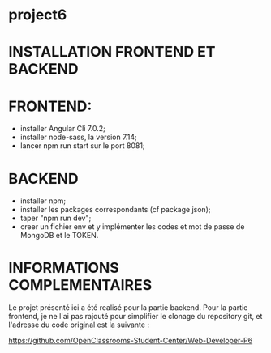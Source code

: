 # project6

# INSTALLATION FRONTEND ET BACKEND

# FRONTEND:

- installer Angular Cli 7.0.2;
- installer node-sass, la version 7.14;
- lancer npm run start sur le port 8081;

# BACKEND

- installer npm;
- installer les packages correspondants (cf package json);
- taper "npm run dev";
- creer un fichier env et y implémenter les codes et mot de passe de MongoDB et le TOKEN.

# INFORMATIONS COMPLEMENTAIRES

Le projet présenté ici a été realisé pour la partie backend.
Pour la partie frontend, je ne l'ai pas rajouté pour simplifier le clonage du repository git, et l'adresse du code original est la suivante :

https://github.com/OpenClassrooms-Student-Center/Web-Developer-P6
